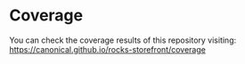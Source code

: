 # Coverage

You can check the coverage results of this repository visiting: https://canonical.github.io/rocks-storefront/coverage

